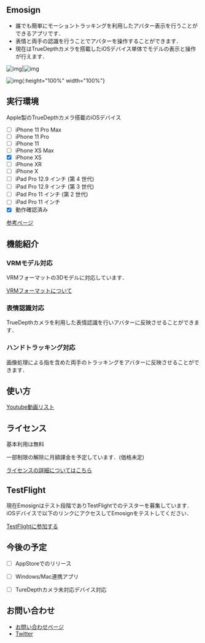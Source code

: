 ## Emosign
- 誰でも簡単にモーショントラッキングを利用したアバター表示を行うことができるアプリです．
- 表情と両手の認識を行うことでアバターを操作することができます．
- 現在はTrueDepthカメラを搭載したiOSデバイス単体でモデルの表示と操作が行えます．

![img](Image/IMG_0351.PNG)|![img](Image/IMG_0352.PNG)

![img](Image/Capture20200525115445.png){:height="100%" width="100%"}

## 実行環境
Apple製のTrueDepthカメラ搭載のiOSデバイス
- [ ] iPhone 11 Pro Max
- [ ] iPhone 11 Pro
- [ ] iPhone 11
- [ ] iPhone XS Max
- [x] iPhone XS
- [ ] iPhone XR
- [ ] iPhone X
- [ ] iPad Pro 12.9 インチ (第 4 世代)
- [ ] iPad Pro 12.9 インチ (第 3 世代)
- [ ] iPad Pro 11 インチ (第 2 世代)
- [ ] iPad Pro 11 インチ
- [x] 動作確認済み

[参考ページ](https://support.apple.com/ja-jp/HT209183)

## 機能紹介
### VRMモデル対応
VRMフォーマットの3Dモデルに対応しています．

[VRMフォーマットについて](https://vrm.dev/)

### 表情認識対応
TrueDepthカメラを利用した表情認識を行いアバターに反映させることができます．

### ハンドトラッキング対応
画像処理による指を含めた両手のトラッキングをアバターに反映させることができます．

## 使い方
[Youtube動画リスト]()


## ライセンス
基本利用は無料

一部制限の解除に月額課金を予定しています．(価格未定)

[ライセンスの詳細についてはこちら](https://akihiro0105.github.io/EmosignLicensePage/)

## TestFlight
現在Emosignはテスト段階でありTestFlightでのテスターを募集しています．
iOSデバイスで以下のリンクにアクセスしてEmosignをテストしてください．

[TestFlightに参加する]()


## 今後の予定
- [ ] AppStoreでのリリース
- [ ] Windows/Mac連携アプリ
- [ ] TureDepthカメラ未対応デバイス対応


## お問い合わせ
- [お問い合わせページ](https://docs.google.com/forms/d/e/1FAIpQLSeM6epPLYCkLF4ngk_GQKEzkqP9Fn1FzsuyhnKS3RJylz_Klg/viewform)
- [Twitter](https://twitter.com/akihiro01051)
